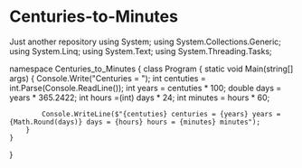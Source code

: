 # Centuries-to-Minutes
Just another repository
using System;
using System.Collections.Generic;
using System.Linq;
using System.Text;
using System.Threading.Tasks;

namespace Centuries_to_Minutes
{
    class Program
    {
        static void Main(string[] args)
        {
            Console.Write("Centuries = ");
            int centuties = int.Parse(Console.ReadLine());
            int years = centuties * 100;
            double days = years * 365.2422;
            int hours =(int) days * 24;
            int minutes = hours * 60;

            Console.WriteLine($"{centuties} centuries = {years} years = {Math.Round(days)} days = {hours} hours = {minutes} minutes");
        }
    }
}
